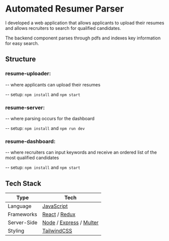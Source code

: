 # Automated Resumer Parser

I developed a web application that allows applicants to upload their resumes and allows recruiters to search for qualified candidates.

The backend component parses through pdfs and indexes key information for easy search.

## Structure

### resume-uploader:

-- where applicants can upload their resumes

-- setup: `npm install` and `npm start`

### resume-server:

-- where parsing occurs for the dashboard

-- setup: `npm install` and `npm run dev`

### resume-dashboard:

-- where recruiters can input keywords and receive an ordered list of the most qualified candidates

-- setup: `npm install` and `npm start`

## Tech Stack

| Type      | Tech                                                         |
| --------- | ------------------------------------------------------------ |
| Language  | [JavaScript](https://www.javascript.com/)                    |
| Frameworks| [React](https://reactjs.org/) / [Redux](https://redux.js.org/)|
| Server-Side | [Node](https://nodejs.org/en/) / [Express](https://expressjs.com/) / [Multer](https://www.npmjs.com/package/multer)|
| Styling   | [TailwindCSS](https://tailwindcss.com/)                      |

##
